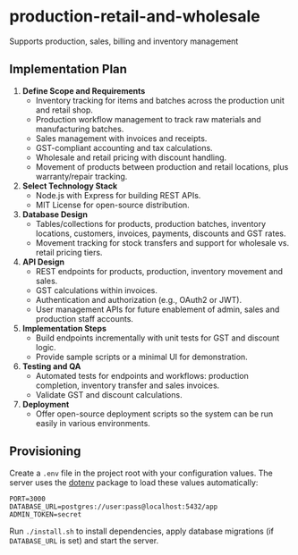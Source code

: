 # production-retail-and-wholesale
Supports production, sales, billing and inventory management

## Implementation Plan

1. **Define Scope and Requirements**
   - Inventory tracking for items and batches across the production unit and retail shop.
   - Production workflow management to track raw materials and manufacturing batches.
   - Sales management with invoices and receipts.
   - GST-compliant accounting and tax calculations.
   - Wholesale and retail pricing with discount handling.
   - Movement of products between production and retail locations, plus warranty/repair tracking.
2. **Select Technology Stack**
   - Node.js with Express for building REST APIs.
   - MIT License for open-source distribution.
3. **Database Design**
   - Tables/collections for products, production batches, inventory locations, customers, invoices, payments, discounts and GST rates.
   - Movement tracking for stock transfers and support for wholesale vs. retail pricing tiers.
4. **API Design**
   - REST endpoints for products, production, inventory movement and sales.
   - GST calculations within invoices.
   - Authentication and authorization (e.g., OAuth2 or JWT).
   - User management APIs for future enablement of admin, sales and production staff accounts.
5. **Implementation Steps**
   - Build endpoints incrementally with unit tests for GST and discount logic.
   - Provide sample scripts or a minimal UI for demonstration.
6. **Testing and QA**
   - Automated tests for endpoints and workflows: production completion, inventory transfer and sales invoices.
   - Validate GST and discount calculations.
7. **Deployment**
   - Offer open-source deployment scripts so the system can be run easily in various environments.

## Provisioning

Create a `.env` file in the project root with your configuration values. The server uses the [dotenv](https://www.npmjs.com/package/dotenv) package to load these values automatically:

```
PORT=3000
DATABASE_URL=postgres://user:pass@localhost:5432/app
ADMIN_TOKEN=secret
```

Run `./install.sh` to install dependencies, apply database migrations (if `DATABASE_URL` is set) and start the server.
